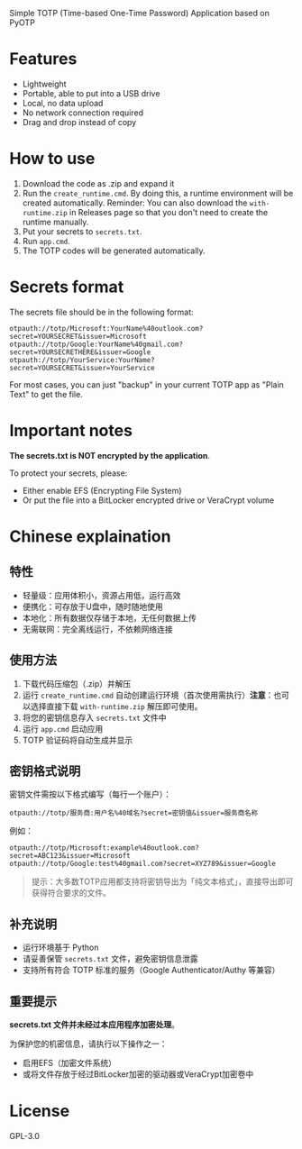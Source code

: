 Simple TOTP (Time-based One-Time Password) Application based on PyOTP

# Features

- Lightweight
- Portable, able to put into a USB drive
- Local, no data upload
- No network connection required
- Drag and drop instead of copy

# How to use

1. Download the code as .zip and expand it
2. Run the `create_runtime.cmd`. By doing this, a runtime environment will be created automatically. Reminder: You can also download the `with-runtime.zip` in Releases page so that you don't need to create the runtime manually.
3. Put your secrets to `secrets.txt`.
4. Run `app.cmd`.
5. The TOTP codes will be generated automatically.

# Secrets format

The secrets file should be in the following format:

```
otpauth://totp/Microsoft:YourName%40outlook.com?secret=YOURSECRET&issuer=Microsoft
otpauth://totp/Google:YourName%40gmail.com?secret=YOURSECRETHERE&issuer=Google
otpauth://totp/YourService:YourName?secret=YOURSECRET&issuer=YourService
```

For most cases, you can just "backup" in your current TOTP app as "Plain Text" to get the file.

# Important notes

**The secrets.txt is NOT encrypted by the application**.

To protect your secrets, please:
- Either enable EFS (Encrypting File System)
- Or put the file into a BitLocker encrypted drive or VeraCrypt volume

# Chinese explaination

## 特性

- 轻量级：应用体积小，资源占用低，运行高效
- 便携化：可存放于U盘中，随时随地使用
- 本地化：所有数据仅存储于本地，无任何数据上传
- 无需联网：完全离线运行，不依赖网络连接

## 使用方法

1. 下载代码压缩包（.zip）并解压
2. 运行 `create_runtime.cmd` 自动创建运行环境（首次使用需执行）**注意**：也可以选择直接下载 `with-runtime.zip` 解压即可使用。
3. 将您的密钥信息存入 `secrets.txt` 文件中
4. 运行 `app.cmd` 启动应用
5. TOTP 验证码将自动生成并显示

## 密钥格式说明

密钥文件需按以下格式编写（每行一个账户）：

```
otpauth://totp/服务商:用户名%40域名?secret=密钥值&issuer=服务商名称
```

例如：
```
otpauth://totp/Microsoft:example%40outlook.com?secret=ABC123&issuer=Microsoft
otpauth://totp/Google:test%40gmail.com?secret=XYZ789&issuer=Google
```

> 提示：大多数TOTP应用都支持将密钥导出为「纯文本格式」，直接导出即可获得符合要求的文件。

## 补充说明

- 运行环境基于 Python
- 请妥善保管 `secrets.txt` 文件，避免密钥信息泄露
- 支持所有符合 TOTP 标准的服务（Google Authenticator/Authy 等兼容）

## 重要提示

**secrets.txt 文件并未经过本应用程序加密处理**。

为保护您的机密信息，请执行以下操作之一：
- 启用EFS（加密文件系统）
- 或将文件存放于经过BitLocker加密的驱动器或VeraCrypt加密卷中

# License

GPL-3.0